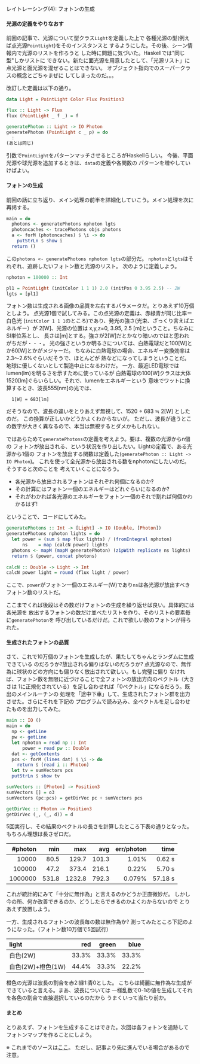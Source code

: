 レイトレーシング(4): フォトンの生成

#### 光源の定義をやりなおす

前回の記事で、光源について型クラス`Light`を定義した上で
各種光源の型(例えば点光源`PointLight`)をそのインスタンスと
するようにした。その後、シーン情報内で光源のリストを作ろうと
した時に問題に気づいた。Haskellでは"同じ型"しかリストに
できない。新たに面光源を用意したとして、「光源リスト」に
点光源と面光源を混ぜることはできない。
オブジェクト指向でのスーパークラスの概念とごちゃまぜに
してしまったのだ。。。

改訂した定義は以下の通り。

```haskell
data Light = PointLight Color Flux Position3

flux :: Light -> Flux
flux (PointLight _ f _) = f

generatePhoton :: Light -> IO Photon
generatePhoton (PointLight c _ p) = do
  :
(あとは同じ)
```

引数で`PointLight`をパターンマッチさせるところがHaskellらしい。
今後、平面光源や球光源を追加するときは、`data`の定義や各関数の
パターンを増やしていけばよい。

#### フォトンの生成

前回の話に立ち返り、メイン処理の前半を詳細化していこう。メイン処理を次に
再掲する。

```haskell
main = do
  photons <- generatePhotons nphoton lgts
  photoncaches <- tracePhotons objs photons
  a <- forM (photoncaches) $ \i -> do
    putStrLn $ show i
  return ()
```

この`photons <- generatePhotons nphoton lgts`の部分だ。
`nphoton`と`lgts`はそれぞれ、追跡したいフォトン数と光源のリスト。
次のように定義しよう。

```haskell
nphoton = 100000 :: Int

pl1 = PointLight (initColor 1 1 1) 2.0 (initPos 0 3.95 2.5) -- 2W
lgts = [pl1]
```

フォトン数は生成される画像の品質を左右するパラメータだ。とりあえず10万個としよう。
点光源1個で試してみる。この点光源の定義は、赤緑青が同じ比率＝白色光
(`initColor 1 1 1`のところ)であり、発光の強さ(光束、ざっくり言えばエネルギー）が
2[W]、光源の位置は x,y,z=0, 3.95, 2.5 [m]ということ。ちなみにSI単位系とし、
長さは[m]とする。強さが2[W]だとかなり暗いのではと思われがちだが・・・。
光の強さというか明るさについては、白熱電球だと100[W]とか60[W]とかがメジャーだ。
ちなみに白熱電球の場合、エネルギー変換効率は2.3〜2.6%ぐらいだそうで、ほとんどが
熱などになってしまうということだ。地球に優しくないとして製造中止になるわけだ。
一方、最近LED電球ではlumen(lm)を明るさを示すために使っているが
白熱電球の100[W]クラスは大体1520[lm]ぐらいらしい。それで、lumenをエネルギーという
意味でワットに換算するとき、波長555[nm]の光では、

```
  1[W] = 683[lm]
```
だそうなので、波長の違いをとりあえず無視して、1520 ÷ 683 ≒ 2[W] としたのだ。
この換算が正しいかどうかよくわからないが。
ただし、波長が違うとこの数字が大きく異なるので、本当は無視するとダメかもしれない。

ではあらためて`generatePhotons`の定義を考えよう。要は、複数の光源からn個の
フォトンが放出される、という状況を作り出したい。Lightの定義で、ある光源から1個の
フォトンを放出する関数は定義した(`generatePhoton :: Light -> IO Photon`)。
これを使って全光源から放出される数をnphotonにしたいのだ。そうすると次のことを
考えていくことになろう。

* 各光源から放出されるフォトンはそれぞれ何個になるのか?
* その計算にはフォトン一個のエネルギーはどれぐらいになるのか?
* それがわかれば各光源のエネルギーをフォトン一個のそれで割れば何個かわかるはず!

ということで、コードにしてみた。

```haskell
generatePhotons :: Int -> [Light] -> IO (Double, [Photon])
generatePhotons nphoton lights = do
  let power = (sum $ map flux lights) / (fromIntegral nphoton)
      ns    = map (calcN power) lights
  photons <- mapM (mapM generatePhoton) (zipWith replicate ns lights)
  return $ (power, concat photons)
  
calcN :: Double -> Light -> Int
calcN power light = round (flux light / power)
```
ここで、`power`がフォトン一個のエネルギー(W)であり`ns`は各光源が放出すべき
フォトン数のリストだ。

ここまでくれば後段はその数だけフォトンの生成を繰り返せば良い。具体的には各光源を
放出するフォトンの数だけ並べたリストを作り、そのリストの要素毎に`generatePhoton`を
呼び出しているだけだ。これで欲しい数のフォトンが得られた。

#### 生成されたフォトンの品質

さて、これで10万個のフォトンを生成したが、果たしてちゃんとランダムに生成できている
のだろうか?放出される偏りはないのだろうか?
点光源なので、無作為に球状のどの方向にも偏りなく放出されて欲しい。もし完璧に偏り
なければ、フォトン数を無限に近づけることで全フォトンの放出方向のベクトル（大きさは
1に正規化されている）を足し合わせれば「0ベクトル」になるだろう。既出のメインルーチンの
処理を「途中下車」して、生成されたフォトン群を出力させた。さらにそれを下記の
プログラムで読み込み、全ベクトルを足し合わせたものを出力してみた。

```haskell
main :: IO ()
main = do
  np <- getLine
  pw <- getLine
  let nphoton = read np :: Int
      power = read pw :: Double
  dat <- getContents
  pcs <- forM (lines dat) $ \i -> do
    return $ (read i :: Photon)
  let tv = sumVectors pcs
  putStrLn $ show tv

sumVectors :: [Photon] -> Position3
sumVectors [] = o3
sumVectors (pc:pcs) = getDirVec pc + sumVectors pcs

getDirVec :: Photon -> Position3
getDirVec (_, (_, d)) = d
```
5回実行し、その結果のベクトルの長さを計算したところ下表の通りとなった。
もちろん理想は長さゼロだ。

| #photon | min | max | avg | err/photon | time |
|--------:|--:|--:|--:|-------:|----:|
| 10000   | 80.5 | 129.7 | 101.3 | 1.01% | 0.62 s |
| 100000  | 47.2 | 373.4 | 216.1 | 0.22% | 5.70 s |
| 1000000 | 531.8 | 1232.8 | 792.3 | 0.079% | 57.18 s |

これが統計的にみて「十分に無作為」と言えるのかどうか正直微妙だ。
しかし今の所、何か改善できるのか、どうしたらできるのかよくわからないので
とりあえず放置しよう。

一方、生成されるフォトンの波長毎の数は無作為か?
測ってみたところ下記のようになった。（フォトン数10万個で5回試行）

| light | red | green | blue |
|:------|----:|------:|-----:|
|白色(2W)|33.3%|33.3%|33.3%|
|白色(2W)+橙色(1W)|44.4%|33.3%|22.2%|

橙色の光源は波長の割合を赤2:緑1:青0とした。
こちらは綺麗に無作為な生成ができていると言える。まあ、波長については
一様乱数で0-1の値を生成してそれを各色の割合で直接選択しているのだから
うまくいって当たり前か。

#### まとめ

とりあえず、フォトンを生成することはできた。次回は各フォトンを追跡して
フォトンマップを作ることにしよう。

※ これまでのソースは[ここ](https://github.com/eijian/raytracer)。
ただし、記事より先に進んでいる場合があるので注意。


